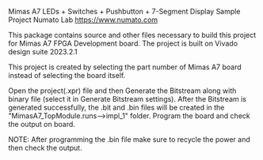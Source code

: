Mimas A7 LEDs + Switches + Pushbutton + 7-Segment Display Sample Project
Numato Lab
https://www.numato.com

This package contains source and other files necessary to build this project for Mimas A7 FPGA Development board.
The project is built on Vivado design suite 2023.2.1

This project is created by selecting the part number of Mimas A7 board instead of selecting the board itself.

Open the project(.xpr) file and then Generate the Bitstream along with binary file (select it in Generate Bitstream settings). After the Bitstream is generated successfully, the .bit and .bin files will be created in the "MimasA7_TopModule.runs-->impl_1" folder. Program the board and check the output on board.

NOTE: After programming the .bin file make sure to recycle the power and then check the output.